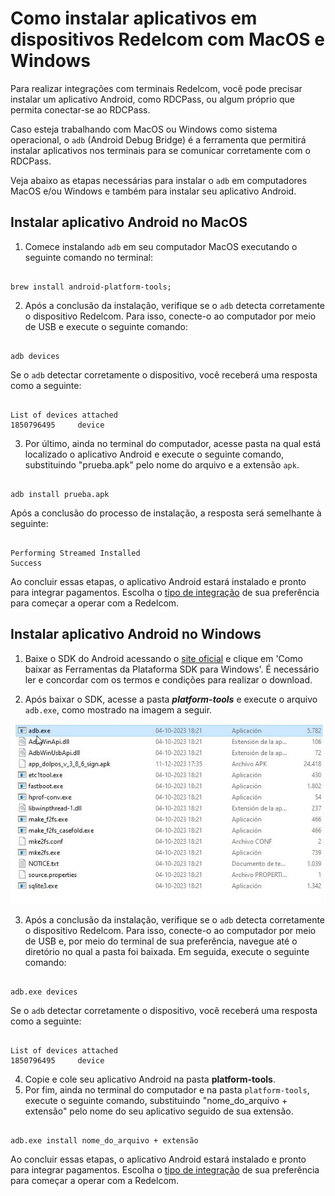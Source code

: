 # Como instalar aplicativos em dispositivos Redelcom com MacOS e Windows

Para realizar integrações com terminais Redelcom, você pode precisar instalar um aplicativo Android, como RDCPass, ou algum próprio que permita conectar-se ao RDCPass. 

Caso esteja trabalhando com MacOS ou Windows como sistema operacional, o `adb` (Android Debug Bridge) é a ferramenta que permitirá instalar aplicativos nos terminais para se comunicar corretamente com o RDCPass. 

Veja abaixo as etapas necessárias para instalar o `adb` em computadores MacOS e/ou Windows e também para instalar seu aplicativo Android.

## Instalar aplicativo Android no MacOS 

1. Comece instalando `adb` em seu computador MacOS executando o seguinte comando no terminal:

```terminal

brew install android-platform-tools;

```

2. Após a conclusão da instalação, verifique se o `adb` detecta corretamente o dispositivo Redelcom. Para isso, conecte-o ao computador por meio de USB e execute o seguinte comando:

```terminal

adb devices

```

Se o `adb` detectar corretamente o dispositivo, você receberá uma resposta como a seguinte:

```terminal

List of devices attached 
1850796495     device

```

3. Por último, ainda no terminal do computador, acesse pasta na qual está localizado o aplicativo Android e execute o seguinte comando, substituindo "prueba.apk" pelo nome do arquivo e a extensão `apk`.

```terminal

adb install prueba.apk

```

Após a conclusão do processo de instalação, a resposta será semelhante à seguinte:

```terminal

Performing Streamed Installed
Success

```

Ao concluir essas etapas, o aplicativo Android estará instalado e pronto para integrar pagamentos. Escolha o [tipo de integração](/developers/pt/docs/redelcom/types-of-integration) de sua preferência para começar a operar com a Redelcom. 


## Instalar aplicativo Android no Windows

1. Baixe o SDK do Android acessando o [site oficial](https://developer.android.com/tools/releases/platform-tools?hl=es-419#downloads) e clique em 'Como baixar as Ferramentas da Plataforma SDK para Windows'. É necessário ler e concordar com os termos e condições para realizar o download.

2. Após baixar o SDK, acesse a pasta ***platform-tools*** e execute o arquivo `adb.exe`, como mostrado na imagem a seguir.

</center>

![imagen de la carpeta platform-tools y los archivos internos donde está adb.exe](/images/Redelcom/adb-platformtools.jpg)

</center>

3. Após a conclusão da instalação, verifique se o `adb` detecta corretamente o dispositivo Redelcom. Para isso, conecte-o ao computador por meio de USB e, por meio do terminal de sua preferência, navegue até o diretório no qual a pasta foi baixada. Em seguida, execute o seguinte comando:

```terminal

adb.exe devices

```

Se o `adb` detectar corretamente o dispositivo, você receberá uma resposta como a seguinte:

```terminal

List of devices attached 
1850796495     device
```

4. Copie e cole seu aplicativo Android na pasta **platform-tools**.
5. Por fim, ainda no terminal do computador e na pasta `platform-tools`, execute o seguinte comando, substituindo "nome_do_arquivo + extensão" pelo nome do seu aplicativo seguido de sua extensão.

```terminal

adb.exe install nome_do_arquivo + extensão

```

Ao concluir essas etapas, o aplicativo Android estará instalado e pronto para integrar pagamentos. Escolha o [tipo de integração](/developers/pt/docs/redelcom/types-of-integration) de sua preferência para começar a operar com a Redelcom. 